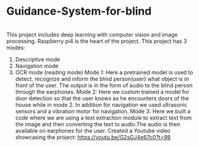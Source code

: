 # Guidance-System-for-blind
<br> This project includes deep learning with computer vision and image processing.
Raspberry pi4 is the heart of the project.
This project has 3 modes:
1) Descriptive mode
2) Navigation mode
3) OCR mode (reading mode)
Mode 1:
Here a pretrained model is used to detect, recognize and inform the blind person(user) what object is in front of the user.
The output is in the form of audio to the blind person through the earphones.
Mode 2:
Here we custom trained a model for door detection so that the user knows as he encounters doors of the house while in mode 2. In addition for navigation we used ultrasonic sensors and a vibration motor for navigation.
Mode 3:
Here we built a code where we are using a text extraction module to extract text from the image and then converting the text to audio.The audio is then available on earphones for the user.
Created a Youtube video showcasing the project: https://youtu.be/G2sGJ4e67c0?t=98</br>
